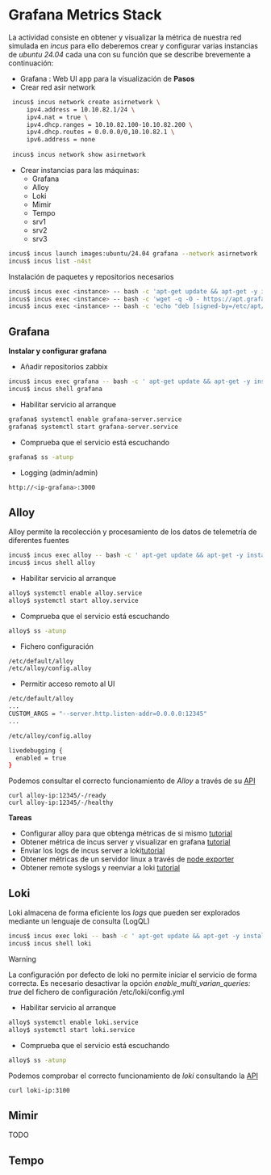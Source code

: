 
# Grafana Metrics Stack
La actividad consiste en obtener y visualizar la métrica de nuestra red simulada en _incus_ para ello deberemos crear y configurar varias instancias de _ubuntu 24.04_ cada una con su función que se describe brevemente a continuación:
* Grafana : Web UI app para la visualización de 
**Pasos**
* Crear red asir network
 ```bash
  incus$ incus network create asirnetwork \
      ipv4.address = 10.10.82.1/24 \
      ipv4.nat = true \ 
      ipv4.dhcp.ranges = 10.10.82.100-10.10.82.200 \
      ipv4.dhcp.routes = 0.0.0.0/0,10.10.82.1 \
      ipv6.address = none
      
  incus$ incus network show asirnetwork     
 ```
* Crear instancias para las máquinas:
	* Grafana
	* Alloy
	* Loki
	* Mimir
	* Tempo
	* srv1
	* srv2
	* srv3
 ```bash
incus$ incus launch images:ubuntu/24.04 grafana --network asirnetwork      
incus$ incus list -n4st
```
Instalación de paquetes y repositorios necesarios
```bash
incus$ incus exec <instance> -- bash -c 'apt-get update && apt-get -y install  aptitude wget bash-completion gpg nano xsel' 
incus$ incus exec <instance> -- bash -c 'wget -q -O - https://apt.grafana.com/gpg.key | gpg --dearmor > /etc/apt/keyrings/grafana.gpg'
incus$ incus exec <instance> -- bash -c 'echo "deb [signed-by=/etc/apt/keyrings/grafana.gpg] https://apt.grafana.com stable main" | tee /etc/apt/sources.list.d/grafana.list'

 ```
 
## Grafana
**Instalar y configurar grafana**
* Añadir repositorios zabbix
```bash
incus$ incus exec grafana -- bash -c ' apt-get update && apt-get -y install grafana'
incus$ incus shell grafana

```
* Habilitar servicio al arranque
```bash
grafana$ systemctl enable grafana-server.service
grafana$ systemctl start grafana-server.service
```
* Comprueba que el servicio está escuchando
```bash
grafana$ ss -atunp
```
* Logging (admin/admin)
```bash
http://<ip-grafana>:3000
```

## Alloy
Alloy permite la recolección y procesamiento de los datos de telemetría de diferentes fuentes

```bash
incus$ incus exec alloy -- bash -c ' apt-get update && apt-get -y install alloy'
incus$ incus shell alloy

```
* Habilitar servicio al arranque
```bash
alloy$ systemctl enable alloy.service
alloy$ systemctl start alloy.service
```
* Comprueba que el servicio está escuchando
```bash
alloy$ ss -atunp
```
* Fichero configuración
```bash
/etc/default/alloy
/etc/alloy/config.alloy
```
* Permitir acceso remoto al UI
```bash
/etc/default/alloy
...
CUSTOM_ARGS = "--server.http.listen-addr=0.0.0.0:12345"
...
```

```bash
/etc/alloy/config.alloy

livedebugging {
  enabled = true
}
```
Podemos consultar el correcto funcionamiento de _Alloy_ a través de su [API](https://grafana.com/docs/alloy/latest/reference/http/)
```shell
curl alloy-ip:12345/-/ready
curl alloy-ip:12345/-/healthy
```

**Tareas**
* Configurar alloy para que obtenga métricas de si mismo [tutorial](https://grafana.com/docs/alloy/latest/collect/metamonitoring/)
* Obtener métrica de incus server y visualizar en grafana [tutorial](https://linuxcontainers.org/incus/docs/main/metrics/)
* Enviar los logs de incus server a loki[tutorial](https://linuxcontainers.org/incus/docs/main/server_config/#server-options-logging)
* Obtener métricas de un servidor linux a través de [node exporter](https://gist.github.com/nwesterhausen/d06a772cbf2a741332e37b5b19edb192)
* Obtener remote syslogs y reenviar a loki [tutorial](https://grafana.com/docs/alloy/latest/monitor/monitor-syslog-messages/)


## Loki

Loki almacena de forma eficiente los _logs_ que pueden ser explorados mediante un lenguaje de consulta (LogQL)

```bash
incus$ incus exec loki -- bash -c ' apt-get update && apt-get -y install loki'
incus$ incus shell loki
```

>[!WARNING]
>La configuración por defecto de loki no permite iniciar el servicio de forma correcta. Es necesario desactivar la opción *enable_multi_varian_queries: true* del fichero de configuración /etc/loki/config.yml
>

* Habilitar servicio al arranque
```bash
alloy$ systemctl enable loki.service
alloy$ systemctl start loki.service
```
* Comprueba que el servicio está escuchando
```bash
alloy$ ss -atunp
```

Podemos comprobar el correcto funcionamiento de _loki_ consultando la [API](https://grafana.com/docs/loki/latest/reference/loki-http-api/)
```bash
curl loki-ip:3100
```
## Mimir

TODO
## Tempo
